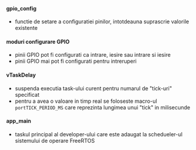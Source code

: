 #### gpio_config

- functie de setare a configuratiei pinilor, intotdeauna suprascrie valorile existente

#### moduri configurare GPIO
- pinii GPIO pot fi configurati ca intrare, iesire sau intrare si iesire
- pinii GPIO mai pot fi configurati pentru intreruperi

#### vTaskDelay
- suspenda executia task-ului curent pentru numarul de "tick-uri" specificat
- pentru a avea o valoare in timp real se foloseste macro-ul `portTICK_PERIOD_MS` care reprezinta lungimea unui "tick" in milisecunde

#### app_main
- taskul principal al developer-ului care este adaugat la schedueler-ul sistemului de operare FreeRTOS